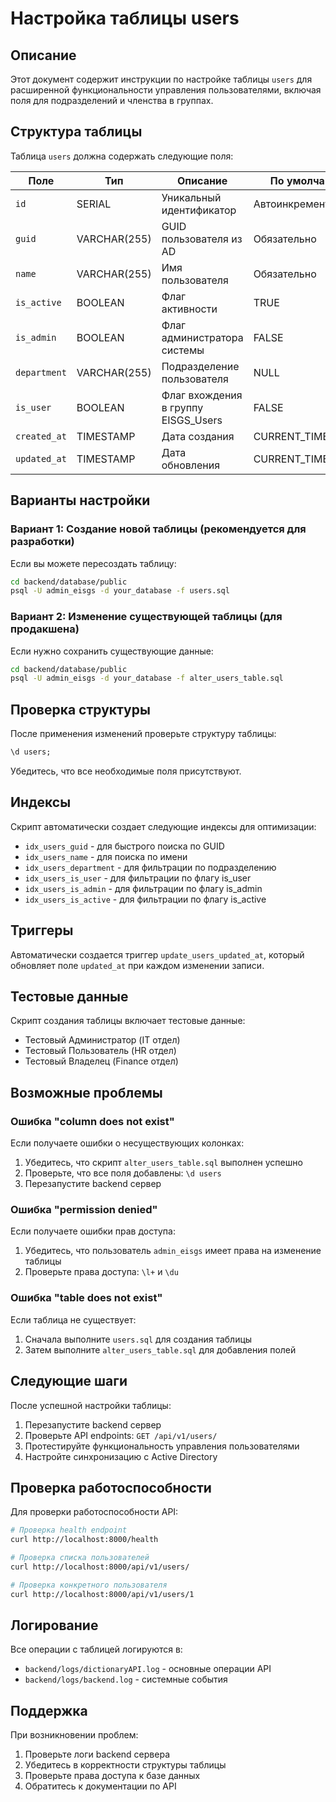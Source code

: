 # Настройка таблицы users

## Описание

Этот документ содержит инструкции по настройке таблицы `users` для расширенной функциональности управления пользователями, включая поля для подразделений и членства в группах.

## Структура таблицы

Таблица `users` должна содержать следующие поля:

| Поле | Тип | Описание | По умолчанию |
|------|-----|----------|--------------|
| `id` | SERIAL | Уникальный идентификатор | Автоинкремент |
| `guid` | VARCHAR(255) | GUID пользователя из AD | Обязательно |
| `name` | VARCHAR(255) | Имя пользователя | Обязательно |
| `is_active` | BOOLEAN | Флаг активности | TRUE |
| `is_admin` | BOOLEAN | Флаг администратора системы | FALSE |
| `department` | VARCHAR(255) | Подразделение пользователя | NULL |
| `is_user` | BOOLEAN | Флаг вхождения в группу EISGS_Users | FALSE |
| `created_at` | TIMESTAMP | Дата создания | CURRENT_TIMESTAMP |
| `updated_at` | TIMESTAMP | Дата обновления | CURRENT_TIMESTAMP |

## Варианты настройки

### Вариант 1: Создание новой таблицы (рекомендуется для разработки)

Если вы можете пересоздать таблицу:

```bash
cd backend/database/public
psql -U admin_eisgs -d your_database -f users.sql
```

### Вариант 2: Изменение существующей таблицы (для продакшена)

Если нужно сохранить существующие данные:

```bash
cd backend/database/public
psql -U admin_eisgs -d your_database -f alter_users_table.sql
```

## Проверка структуры

После применения изменений проверьте структуру таблицы:

```sql
\d users;
```

Убедитесь, что все необходимые поля присутствуют.

## Индексы

Скрипт автоматически создает следующие индексы для оптимизации:

- `idx_users_guid` - для быстрого поиска по GUID
- `idx_users_name` - для поиска по имени
- `idx_users_department` - для фильтрации по подразделению
- `idx_users_is_user` - для фильтрации по флагу is_user
- `idx_users_is_admin` - для фильтрации по флагу is_admin
- `idx_users_is_active` - для фильтрации по флагу is_active

## Триггеры

Автоматически создается триггер `update_users_updated_at`, который обновляет поле `updated_at` при каждом изменении записи.

## Тестовые данные

Скрипт создания таблицы включает тестовые данные:

- Тестовый Администратор (IT отдел)
- Тестовый Пользователь (HR отдел)  
- Тестовый Владелец (Finance отдел)

## Возможные проблемы

### Ошибка "column does not exist"

Если получаете ошибки о несуществующих колонках:

1. Убедитесь, что скрипт `alter_users_table.sql` выполнен успешно
2. Проверьте, что все поля добавлены: `\d users`
3. Перезапустите backend сервер

### Ошибка "permission denied"

Если получаете ошибки прав доступа:

1. Убедитесь, что пользователь `admin_eisgs` имеет права на изменение таблицы
2. Проверьте права доступа: `\l+` и `\du`

### Ошибка "table does not exist"

Если таблица не существует:

1. Сначала выполните `users.sql` для создания таблицы
2. Затем выполните `alter_users_table.sql` для добавления полей

## Следующие шаги

После успешной настройки таблицы:

1. Перезапустите backend сервер
2. Проверьте API endpoints: `GET /api/v1/users/`
3. Протестируйте функциональность управления пользователями
4. Настройте синхронизацию с Active Directory

## Проверка работоспособности

Для проверки работоспособности API:

```bash
# Проверка health endpoint
curl http://localhost:8000/health

# Проверка списка пользователей
curl http://localhost:8000/api/v1/users/

# Проверка конкретного пользователя
curl http://localhost:8000/api/v1/users/1
```

## Логирование

Все операции с таблицей логируются в:

- `backend/logs/dictionaryAPI.log` - основные операции API
- `backend/logs/backend.log` - системные события

## Поддержка

При возникновении проблем:

1. Проверьте логи backend сервера
2. Убедитесь в корректности структуры таблицы
3. Проверьте права доступа к базе данных
4. Обратитесь к документации по API
